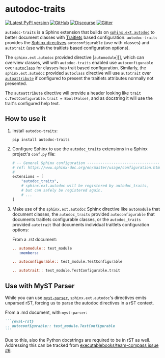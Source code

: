 # autodoc-traits

[![Latest PyPI version](https://img.shields.io/pypi/v/autodoc-traits?logo=pypi)](https://pypi.python.org/pypi/autodoc-traits)
[![GitHub](https://img.shields.io/badge/issue_tracking-github-blue?logo=github)](https://github.com/jupyterhub/autodoc-traits/issues)
[![Discourse](https://img.shields.io/badge/help_forum-discourse-blue?logo=discourse)](https://discourse.jupyter.org/c/jupyterhub)
[![Gitter](https://img.shields.io/badge/social_chat-gitter-blue?logo=gitter)](https://gitter.im/jupyterhub/jupyterhub)

`autodoc-traits` is a Sphinx extension that builds on [`sphinx.ext.autodoc`][]
to better document classes with [Traitlets][] based configuration.
`autodoc-traits` provides the [Sphinx directives][] `autoconfigurable` (use with
classes) and `autotrait` (use with the traitlets based configuration options).

The `sphinx.ext.autodoc` provided directive [`automodule`][], which can overview
classes, will with `autodoc-traits` enabled use `autoconfigurable` over
[`autoclass`][] for classes has trait based configuration. Similarly, the
`sphinx.ext.autodoc` provided `autoclass` directive will use `autotrait` over
[`autoattribute`][] if configured to present the traitlets attributes normally
not presented.

The `autoattribute` directive will provide a header looking like `trait
c.TestConfigurable.trait = Bool(False)`, and as docstring it will use the
trait's configured help text.

## How to use it

1. Install `autodoc-traits`:

   ```shell
   pip install autodoc-traits
   ```

2. Configure Sphinx to use the `autodoc_traits` extensions in a Sphinx project's
   `conf.py` file:

   ```python
   # -- General Sphinx configuration --------------------------------------------
   # ref: https://www.sphinx-doc.org/en/master/usage/configuration.html#general-configuration
   #
   extensions = [
       "autodoc_traits",
       # sphinx.ext.autodoc will be registered by autodoc_traits,
       # but can safely be registered again.
       # ...
   ]
   ```

3. Make use of the `sphinx.ext.autodoc` Sphinx directive like `automodule` that
   document classes, the `autodoc_traits` provided `autoconfigurable` that
   documents traitlets configurable classes, or the `autodoc_traits` provided
   `autotrait` that documents individual traitlets configuration options:

   From a .rst document:

   ```rst
   .. automodule:: test_module
      :members:

   .. autoconfigurable:: test_module.TestConfigurable

   .. autotrait:: test_module.TestConfigurable.trait
   ```

## Use with MyST Parser

While you can use [`myst-parser`][], `sphinx.ext.autodoc`'s directives emits
unparsed rST, forcing us to parse the autodoc directives in a rST context.

From a .md document, with `myst-parser`:

````markdown
```{eval-rst}
.. autoconfigurable:: test_module.TestConfigurable
```
````

Due to this, also the Python docstrings are required to be in rST as well.
Addressing this can be tracked from [executablebooks/team-compass issue
#6](https://github.com/executablebooks/team-compass/issues/6).

[`sphinx.ext.autodoc`]: https://www.sphinx-doc.org/en/master/usage/extensions/autodoc.html
[sphinx directives]: https://www.sphinx-doc.org/en/master/usage/restructuredtext/basics.html#directives
[`autoclass`]: https://www.sphinx-doc.org/en/master/usage/extensions/autodoc.html#directive-autoclass
[`autoattribute`]: https://www.sphinx-doc.org/en/master/usage/extensions/autodoc.html#directive-autoattribute
[traitlets]: https://github.com/ipython/traitlets
[`traitlets.traittype`]: https://traitlets.readthedocs.io/en/stable/trait_types.html#traitlets.TraitType
[`myst-parser`]: https://myst-parser.readthedocs.io/en/latest/
